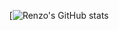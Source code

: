 <div align="center">

[![Renzo's GitHub stats](https://gist.githubusercontent.com/renwid/055f877b0885801505d45d229bb4e71a/raw/f7b2bd6dad9209d8fb618396ad850d364c4cb2e9/tenor.gif)

</div>
